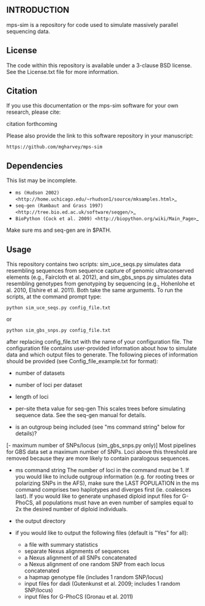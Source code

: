 INTRODUCTION
-------

mps-sim is a repository for code used to simulate massively parallel sequencing data. 

License
-------

The code within this repository is available under a 3-clause BSD license. See the License.txt file 
for more information.

Citation
--------

If you use this documentation or the mps-sim software for your own research, please cite:

citation forthcoming

Please also provide the link to this software repository in your manuscript:

    https://github.com/mgharvey/mps-sim

Dependencies
--------

This list may be incomplete.

- `ms (Hudson 2002) <http://home.uchicago.edu/~rhudson1/source/mksamples.html>`_
- `seq-gen (Rambaut and Grass 1997) <http://tree.bio.ed.ac.uk/software/seqgen/>`_
- `BioPython (Cock et al. 2009) <http://biopython.org/wiki/Main_Page>`_

Make sure ms and seq-gen are in $PATH. 

Usage
--------

This repository contains two scripts: sim_uce_seqs.py simulates data resembling sequences from 
sequence capture of genomic ultraconserved elements (e.g., Faircloth et al. 2012), and 
sim_gbs_snps.py simulates data resembling genotypes from genotyping by sequencing (e.g., Hohenlohe 
et al. 2010, Elshire et al. 2011). Both take the same arguments. To run the scripts, at the command 
prompt type:

```
python sim_uce_seqs.py config_file.txt
```

or

```
python sim_gbs_snps.py config_file.txt
```

after replacing config_file.txt with the name of your configuration file. The configuration file
contains user-provided information about how to simulate data and which output files to generate. 
The following pieces of information should be provided (see Config_file_example.txt for format):

- number of datasets 

- number of loci per dataset

- length of loci 

- per-site theta value for seq-gen
This scales trees before simulating sequence data. See the seq-gen manual for details.

- is an outgroup being included (see "ms command string" below for details)? 

[- maximum number of SNPs/locus (sim_gbs_snps.py only)]
Most pipelines for GBS data set a maximum number of SNPs. Loci above this threshold are removed 
because they are more likely to contain paralogous sequences.

- ms command string 
The number of loci in the command must be 1. If you would like to include outgroup information (e.g. 
for rooting trees or polarizing SNPs in the AFS), make sure the LAST POPULATION in the ms command 
comprises two haplotypes and diverges first (ie. coalesces last). If you would like to generate 
unphased diploid input files for G-PhoCS, all populations must have an even number of samples equal 
to 2x the desired number of diploid individuals.

- the output directory

- if you would like to output the following files (default is "Yes" for all):
	- a file with summary statistics
	- separate Nexus alignments of sequences 
	- a Nexus alignment of all SNPs concatenated 
	- a Nexus alignment of one random SNP from each locus concatenated
	- a hapmap genotype file (includes 1 random SNP/locus)
	- input files for dadi (Gutenkunst et al. 2009; includes 1 random SNP/locus)
	- input files for G-PhoCS (Gronau et al. 2011)